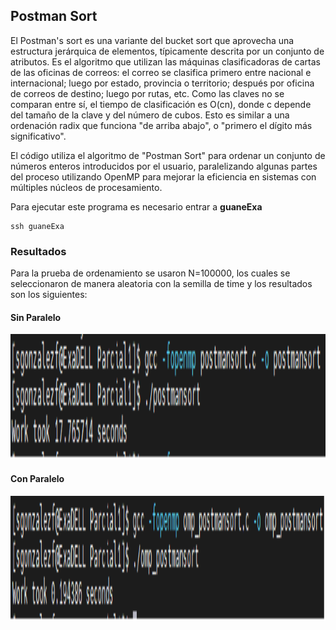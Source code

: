 ## Postman Sort
El Postman's sort es una variante del bucket sort que aprovecha una estructura jerárquica de elementos,
típicamente descrita por un conjunto de atributos. Es el algoritmo que utilizan las máquinas clasificadoras
de cartas de las oficinas de correos: el correo se clasifica primero entre nacional e internacional;
luego por estado, provincia o territorio; después por oficina de correos de destino; luego por rutas, etc.
Como las claves no se comparan entre sí, el tiempo de clasificación es O(cn), donde c depende del tamaño de la clave y del número de cubos.
Esto es similar a una ordenación radix que funciona "de arriba abajo", o "primero el dígito más significativo".

El código utiliza el algoritmo de "Postman Sort" para ordenar un conjunto de números enteros introducidos por el usuario,
paralelizando algunas partes del proceso utilizando OpenMP para mejorar la eficiencia en sistemas con múltiples núcleos de procesamiento.

Para ejecutar este programa es necesario entrar a <strong>guaneExa</strong>
```
ssh guaneExa
```
### Resultados
Para la prueba de ordenamiento se usaron N=100000, los cuales se seleccionaron de manera aleatoria con la semilla de time y
los resultados son los siguientes:
#### Sin Paralelo
<img style="height:200px; width:1000px"  src="./images/original.png"/>

#### Con Paralelo
<img style="height:200px; width:1000px"  src="./images/paralelizado.png"/>
